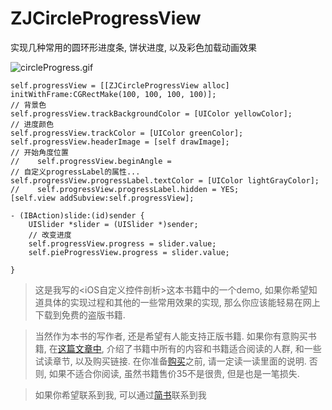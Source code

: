 # ZJCircleProgressView
实现几种常用的圆环形进度条, 饼状进度, 以及彩色加载动画效果


![circleProgress.gif](http://upload-images.jianshu.io/upload_images/1271831-f9755ecaf6eafa5d.gif?imageMogr2/auto-orient/strip)

```
self.progressView = [[ZJCircleProgressView alloc] initWithFrame:CGRectMake(100, 100, 100, 100)];
// 背景色
self.progressView.trackBackgroundColor = [UIColor yellowColor];
// 进度颜色
self.progressView.trackColor = [UIColor greenColor];
self.progressView.headerImage = [self drawImage];
// 开始角度位置
//    self.progressView.beginAngle =
// 自定义progressLabel的属性...
self.progressView.progressLabel.textColor = [UIColor lightGrayColor];
//    self.progressView.progressLabel.hidden = YES;
[self.view addSubview:self.progressView];

- (IBAction)slide:(id)sender {
    UISlider *slider = (UISlider *)sender;
    // 改变进度
    self.progressView.progress = slider.value;
    self.pieProgressView.progress = slider.value;

}
```

> 这是我写的<iOS自定义控件剖析>这本书籍中的一个demo, 如果你希望知道具体的实现过程和其他的一些常用效果的实现, 那么你应该能轻易在网上下载到免费的盗版书籍. 

> 当然作为本书的写作者, 还是希望有人能支持正版书籍. 如果你有意购买书籍, 在[这篇文章中](http://www.jianshu.com/p/510500f3aebd), 介绍了书籍中所有的内容和书籍适合阅读的人群, 和一些试读章节, 以及购买链接. 在你准备[购买](http://www.qingdan.us/product/13)之前, 请一定读一读里面的说明. 否则, 如果不适合你阅读, 虽然书籍售价35不是很贵, 但是也是一笔损失.


> 如果你希望联系到我, 可以通过[简书](http://www.jianshu.com/users/fb31a3d1ec30/latest_articles)联系到我
